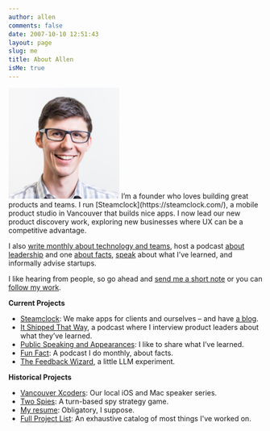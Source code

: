 ```yaml
---
author: allen
comments: false
date: 2007-10-10 12:51:43
layout: page
slug: me
title: About Allen
isMe: true
---
```


<img src='/images/allen-pike-2016.jpg' style='width: 220px;' class='side'>
I’m a founder who loves building great products and teams. I run [Steamclock](https://steamclock.com/), a mobile product studio in Vancouver that builds nice apps. I now lead our new product discovery work, exploring new businesses where UX can be a competitive advantage.

I also [write monthly about technology and teams](/archive/), host a podcast [about leadership](https://itshipped.fm) and one [about facts](https://funfact.fm), [speak](/speaking/) about what I’ve learned, and informally advise startups.

I like hearing from people, so go ahead and [send me a short note](/contact/) or you can [follow my work](/subscribe/).

**Current Projects**

* [Steamclock](https://steamclock.com/): We make apps for clients and ourselves – and have [a blog](http://www.steamclock.com/blog/).
* [It Shipped That Way](https://www.itshipped.fm/), a podcast where I interview product leaders about what they’ve learned.
* [Public Speaking and Appearances](/speaking/): I like to share what I’ve learned.
* [Fun Fact](https://funfact.fm/): A podcast I do monthly, about facts.
* [The Feedback Wizard](https://feedbackwizard.steamclock.com/), a little LLM experiment.
 
**Historical Projects**

* [Vancouver Xcoders](https://www.meetup.com/Vancouver-Xcoders/): Our local iOS and Mac speaker series.
* [Two Spies](https://playspies.com): A turn-based spy strategy game.
* [My resume](/resume/): Obligatory, I suppose.
* [Full Project List](/projects/): An exhaustive catalog of most things I've worked on.
